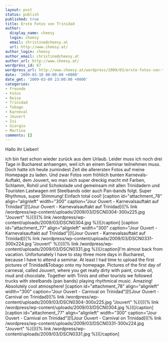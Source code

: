 ```yaml
---
layout: post
status: publish
published: true
title: Erste Fotos von Trinidad
author:
  display_name: cheesy
  login: cheesy
  email: christine@cheesy.at
  url: http://www.cheesy.at/
author_login: cheesy
author_email: christine@cheesy.at
author_url: http://www.cheesy.at/
wordpress_id: 67
wordpress_url: http://www.cheesy.at/wordpress/2009/03/erste-fotos-von-trinidad/
date: '2009-03-10 00:00:00 +0000'
date_gmt: '2009-03-09 23:00:00 +0000'
categories:
- Freunde
- Fotos
- Reise
- Trinidad
- Tobago
- Karneval
- Jouvert
- Isi
- Giorgio
- Martina
comments: []
---
```

<!--:de--><!-- 6586-->Hallo ihr Lieben!
ich bin fast schon wieder zurück aus dem Urlaub. Leider muss ich noch drei Tage in Bucharest anhaengen, weil ich an einem Seminar teilnehmen muss. Doch hatte ich heute zumindest Zeit die allerersten Fotos auf meine Homepage zu laden. Und zwar Fotos vom fröhlich bunten Karnevals-Auftakt, dem Jouvert, wo man sich super dreckig macht mit Farben, Schlamm, Rohöl und Schokolade und gemeinsam mit allen Trinidadern und Touristen Lastwagen mit Steelbands oder auch Pan-bands folgt. Super Rhythmus, super Stimmung! Einfach total cool!
[caption id="attachment\_78" align="alignleft" width="300" caption="Jour Ouvert - Karnevalsauftakt auf Trinidad"][![Jour Ouvert - Karnevalsauftakt auf Trinidad]({% link /wordpress/wp-content/uploads/2009/03/DSCN0304-300x225.jpg "Jouvert" %})]({% link /wordpress/wp-content/uploads/2009/03/DSCN0304.jpg %})[/caption]
[caption id="attachment\_77" align="alignleft" width="300" caption="Jour Ouvert - Karnevalsauftakt auf Trinidad"][![Jour Ouvert - Karnevalsauftakt auf Trinidad]({% link /wordpress/wp-content/uploads/2009/03/DSCN0331-300x224.jpg "Jouvert" %})]({% link /wordpress/wp-content/uploads/2009/03/DSCN0331.jpg %})[/caption]<!--:--><!--:en-->I'm almost back from vacation. Unfortunately I have to stay three more days in Bucharest, because I have to attend a seminar. At least I had time to upload the first pictures of Trinidad&Tobago onto my homepage. Pictures of the first day of carneval, called Jouvert, where you get really dirty with paint, crude oil, mud and chocolate. Together with Trinis and other tourists we followed trucks with steelbands (pan bands) playing rhythmical music. Amazing! Absolutely cool atmosphere!
[caption id="attachment\_78" align="alignleft" width="300" caption="Jour Ouvert - Carnival on Trinidad"][![Jour Ouvert - Carnival on Trinidad]({% link /wordpress/wp-content/uploads/2009/03/DSCN0304-300x225.jpg "Jouvert" %})]({% link /wordpress/wp-content/uploads/2009/03/DSCN0304.jpg %})[/caption]
[caption id="attachment\_77" align="alignleft" width="300" caption="Jour Ouvert - Carnival on Trinidad"][![Jour Ouvert - Carnival on Trinidad]({% link /wordpress/wp-content/uploads/2009/03/DSCN0331-300x224.jpg "Jouvert" %})]({% link /wordpress/wp-content/uploads/2009/03/DSCN0331.jpg %})[/caption]
<!--:-->
